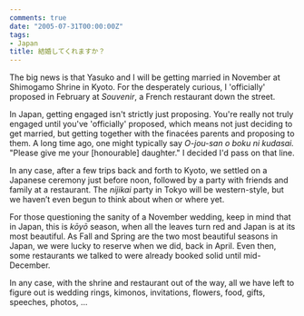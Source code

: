 ```yaml
---
comments: true
date: "2005-07-31T00:00:00Z"
tags:
- Japan
title: 結婚してくれますか？
---
```


The big news is that Yasuko and I will be getting married in November at
Shimogamo Shrine in Kyoto. For the desperately curious, I 'officially' proposed
in February at *Souvenir*, a French restaurant down the street.<!--more-->
  
In Japan, getting engaged isn't strictly just proposing. You're really not
truly engaged until you've 'officially' proposed, which means not just deciding
to get married, but getting together with the finacées parents and proposing to
them. A long time ago, one might typically say *O-jou-san o boku ni kudasai.*
"Please give me your [honourable] daughter." I decided I'd pass on that line.
  
In any case, after a few trips back and forth to Kyoto, we settled on a
Japanese ceremony just before noon, followed by a party with friends and family
at a restaurant. The *nijikai* party in Tokyo will be western-style, but we
haven’t even begun to think about when or where yet.
  
For those questioning the sanity of a November wedding, keep in mind that in
Japan, this is *kōyō* season, when all the leaves turn red and Japan is at its
most beautiful. As Fall and Spring are the two most beautiful seasons in Japan,
we were lucky to reserve when we did, back in April. Even then, some
restaurants we talked to were already booked solid until mid-December.  
  
In any case, with the shrine and restaurant out of the way, all we have left to
figure out is wedding rings, kimonos, invitations, flowers, food, gifts,
speeches, photos, ...
